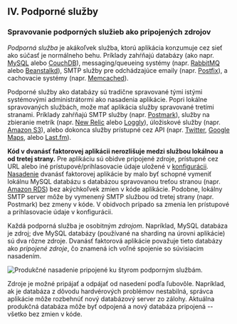 ## IV. Podporné služby
### Spravovanie podporných služieb ako pripojených zdrojov

*Podporná služba* je akákoľvek služba, ktorú aplikácia konzumuje cez sieť ako súčasť je normálneho behu.  Príklady zahŕňajú databázy (ako napr. [MySQL](http://dev.mysql.com/) alebo [CouchDB](http://couchdb.apache.org/)), messaging/queueing systémy (napr.  [RabbitMQ](http://www.rabbitmq.com/) alebo [Beanstalkd](https://beanstalkd.github.io)), SMTP služby pre odchádzajúce emaily (napr. [Postfix](http://www.postfix.org/)), a cachovacie systémy (napr. [Memcached](http://memcached.org/)).

Podporné služby ako databázy sú tradične spravované tými istými systémovými administrátormi ako nasadenia aplikácie.  Popri lokálne spravovaných službách, može mať aplikácia služby spravované tretími stranami.  Príklady zahŕňajú SMTP služby (napr. [Postmark](http://postmarkapp.com/)), služby na zbieranie metrík (napr. [New Relic](http://newrelic.com/) alebo [Loggly](http://www.loggly.com/)), úložiskové služby (napr. [Amazon S3](http://aws.amazon.com/s3/)), alebo dokonca služby prístupné cez API (napr. [Twitter](http://dev.twitter.com/), [Google Maps](https://developers.google.com/maps/), alebo [Last.fm](http://www.last.fm/api)).

**Kód v dvanásť faktorovej aplikácii nerozlišuje medzi službou lokálnou a od tretej strany.**  Pre aplikáciu sú obidve pripojené zdroje, prístupné cez URL alebo iné prístupové/prihlasovacie údaje uložené v [konfigurácii](./config).  [Nasadenie](./codebase) dvanásť faktorovej aplikácie by malo byť schopné vymeniť lokálnu MySQL databázu s databázou spravovanou treťou stranou (napr. [Amazon RDS](http://aws.amazon.com/rds/)) bez akýchkoľvek zmien v kóde aplikácie.  Podobne, lokálny SMTP server môže by vymenený SMTP službou od tretej strany (napr. Postmark) bez zmeny v kóde.  V obidvoch prípado sa zmenia len prístupové a prihlasovacie údaje v konfigurácii.

Každá podporná služba je osobitným *zdrojom*.  Napríklad, MySQL databáza je zdroj; dve MySQL databázy (používané na sharding na úrovni aplikácie) sú dva rôzne zdroje.  Dvanásť faktorová aplikácie považuje tieto databázy ako *pripojené zdroje*, čo znamená ich voľné spojenie so súvisiacim nasadením.

<img src="/images/attached-resources.png" class="full" alt="Produkčné nasadenie pripojené ku štyrom podporným službám." />

Zdroje je možné pripájať a odpájať od nasedení podľa ľubovôle.  Napríklad, ak je databáza z dôvodu hardvérových problémov nestabilná, správca aplikácie môže rozbehnúť nový databázový server zo zálohy.  Aktuálna produkčná databáza môže byť odpojená a nový databáza pripojená -- všetko bez zmien v kóde.
